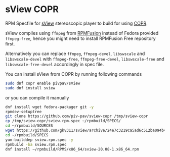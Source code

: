 # sView COPR

RPM Specfile for [sView](https://www.sview.ru/en/) stereoscopic player to build for using [COPR](https://copr.fedorainfracloud.org).

sView compiles using `ffmpeg` from [RPMFusion](https://rpmfusion.org/Configuration) instead of Fedora provided `ffmpeg-free`, hence you might need to install RPMFusion Free repository first.

Alternatively you can replace `ffmpeg`, `ffmpeg-devel`, `libswscale` and `libswscale-devel` with `ffmpeg-free`, `ffmpeg-free-devel`, `libswscale-free` and `libswscale-free-devel` accordingly in spec file.

You can install sView from COPR by running following commands

```bash
sudo dnf copr enable pivpav/sView 
sudo dnf install sview
```

or you can compile it manually

```bash
dnf install wget fedora-packager git -y
rpmdev-setuptree
git clone https://github.com/piv-pav/sview-copr /tmp/sview-copr
cp /tmp/sview-copr/sview.rpm.spec ~/rpmbuild/SPECS/
cd ~/rpmbuild/SOURCES
wget https://github.com/gkv311/sview/archive/24e7c3219ca5ad6c512ba094b40bd500584e8a86.zip
cd ~/rpmbuild/SPECS
yum-builddep sview.rpm.spec -y
rpmbuild -ba sview.rpm.spec
dnf install ~/rpmbuild/RPMS/x86_64/sview-20.08-1.x86_64.rpm
```
